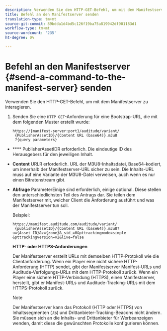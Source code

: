 ```yaml
---
description: Verwenden Sie den HTTP-GET-Befehl, um mit dem Manifestserver zu interagieren.
title: Befehl an den Manifestserver senden
translation-type: tm+mt
source-git-commit: 89bdda1d4bd5c126f19ba75a819942df901183d1
workflow-type: tm+mt
source-wordcount: '235'
ht-degree: 0%

---
```



# Befehl an den Manifestserver {#send-a-command-to-the-manifest-server} senden

Verwenden Sie den HTTP-GET-Befehl, um mit dem Manifestserver zu interagieren.

1. Senden Sie eine `HTTP GET`-Anforderung für eine Bootstrap-URL, die mit dem folgenden Muster erstellt wurde:

   ```
   https://{manifest-server:port}/auditude/variant/
    {PublisherAssetID}/{Content URL (base64)}.m3u8
    ?{query parameters}
   ```

* **** PublisherAssetIDR erforderlich. Die eindeutige ID des Herausgebers für den jeweiligen Inhalt.

* **Content** URLR erforderlich. URL der M3U8-Inhaltsdatei, Base64-kodiert, um innerhalb der Manifestserver-URL sicher zu sein. Die Inhalts-URL muss auf eine Variante der M3U8-Datei verweisen, auch wenn es nur einen Bitratenstream gibt.

* **Abfrage** ParameterEinige sind erforderlich, einige optional. Diese stellen den unterschiedlichsten Teil des Antrags dar. Sie teilen dem Manifestserver mit, welcher Client die Anforderung ausführt und was der Manifestserver tun soll.

   Beispiel:

   ```
   https://manifest.auditude.com/auditude/variant/
    {publisherAssetID}/{Content URL (base64)}.m3u8?
   u={Asset ID}&z={zone}&_sid_=0&pttrackingmode=simple
   &pttrackingversion=v2&live=false
   ```

   **HTTP- oder HTTPS-Anforderungen**

   Der Manifestserver erstellt URLs mit demselben HTTP-Protokoll wie die Clientanforderung. Wenn ein Player eine nicht sichere HTTP-Anforderung (HTTP) sendet, gibt der Manifestserver Manifest-URLs und Auditude-Verfolgungs-URLs mit dem HTTP-Protokoll zurück. Wenn ein Player eine sichere HTTP-Verbindung (HTTPS), einen Manifestserver, herstellt, gibt er Manifest-URLs und Auditude-Tracking-URLs mit dem HTTPS-Protokoll zurück.

   >[!NOTE]
   >
   >Der Manifestserver kann das Protokoll (HTTP oder HTTPS) von Inhaltssegmenten (.ts) und Drittanbieter-Tracking-Beacons nicht ändern. Sie müssen sich an die Inhalts- und Drittanbieter für Werbeanzeigen wenden, damit diese die gewünschten Protokolle konfigurieren können.